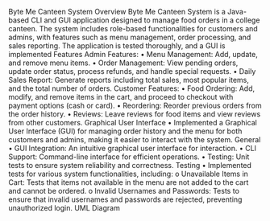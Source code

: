 Byte Me Canteen System
Overview
Byte Me Canteen System is a Java-based CLI and GUI application designed to manage food orders in a college canteen. The system includes role-based functionalities for customers and admins, with features such as menu management, order processing, and sales reporting. The application is tested thoroughly, and a GUI is implemented
Features
Admin Features:
•	Menu Management: Add, update, and remove menu items.
•	Order Management: View pending orders, update order status, process refunds, and handle special requests.
•	Daily Sales Report: Generate reports including total sales, most popular items, and the total number of orders.
Customer Features:
•	Food Ordering: Add, modify, and remove items in the cart, and proceed to checkout with payment options (cash or card).
•	Reordering: Reorder previous orders from the order history.
•	Reviews: Leave reviews for food items and view reviews from other customers.
Graphical User Interface
•	Implemented a Graphical User Interface (GUI) for managing order history and the menu for both customers and admins, making it easier to interact with the system.
General
•	GUI Integration: An intuitive graphical user interface for interaction.
•	CLI Support: Command-line interface for efficient operations.
•	Testing: Unit tests to ensure system reliability and correctness.
Testing
•	Implemented tests for various system functionalities, including:
o	Unavailable Items in Cart: Tests that items not available in the menu are not added to the cart and cannot be ordered.
o	Invalid Usernames and Passwords: Tests to ensure that invalid usernames and passwords are rejected, preventing unauthorized login.
UML Diagram

